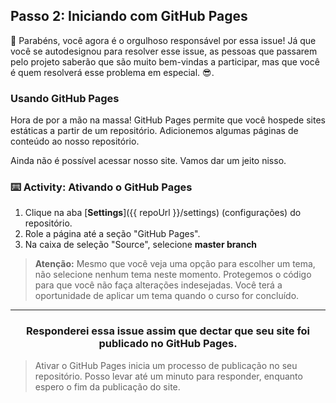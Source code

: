 ## Passo 2: Iniciando com GitHub Pages

:tada: Parabéns, você agora é o orgulhoso responsável por essa issue! Já que você se autodesignou para resolver esse issue, as pessoas que passarem pelo projeto saberão que são muito bem-vindas a participar, mas que você é quem resolverá esse problema em especial. :sunglasses:.

### Usando GitHub Pages

Hora de por a mão na massa! GitHub Pages permite que você hospede sites estáticas a partir de um repositório. Adicionemos algumas páginas de conteúdo ao nosso repositório. 

Ainda não é possível acessar nosso site. Vamos dar um jeito nisso.

### :keyboard: Activity: Ativando o GitHub Pages

1. Clique na aba [**Settings**]({{ repoUrl }}/settings) (configurações) do repositório.
1. Role a página até a seção "GitHub Pages".
2. Na caixa de seleção "Source", selecione **master branch**

> **Atenção:** Mesmo que você veja uma opção para escolher um tema, não selecione nenhum tema neste momento. Protegemos o código para que você não faça alterações indesejadas. Você terá a oportunidade de aplicar um tema quando o curso for concluído.
<hr>
<h3 align="center">Responderei essa issue assim que dectar que seu site foi publicado no GitHub Pages.</h3>

> Ativar o GitHub Pages inicia um processo de publicação no seu repositório. Posso levar até um minuto para responder, enquanto espero o fim da publicação do site.